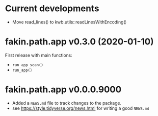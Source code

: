 # Current developments

* Move read_lines() to kwb.utils::readLinesWithEncoding()

# fakin.path.app v0.3.0 (2020-01-10)

First release with main functions:

* `run_app_scan()`
* `run_app()`

# fakin.path.app v0.0.0.9000

* Added a `NEWS.md` file to track changes to the package.
* see https://style.tidyverse.org/news.html for writing a good `NEWS.md`
